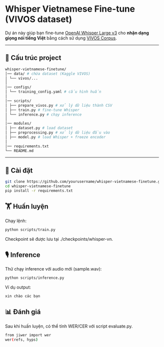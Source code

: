 # Whisper Vietnamese Fine-tune (VIVOS dataset)

Dự án này giúp bạn fine-tune [OpenAI Whisper Large v3](https://huggingface.co/openai/whisper-large-v3) cho **nhận dạng giọng nói tiếng Việt** bằng cách sử dụng [VIVOS Corpus](https://www.kaggle.com/datasets/kynthesis/vivos-vietnamese-speech-corpus-for-asr).

---

## 📂 Cấu trúc project

```bash
whisper-vietnamese-finetune/
│── data/ # chứa dataset (Kaggle VIVOS)
│ └── vivos/...
│
│── configs/
│ └── training_config.yaml # cấu hình huấn 
│
│── scripts/
│ ├── prepare_vivos.py # xử lý dữ liệu thành CSV
│ ├── train.py # fine-tune Whisper
│ └── inference.py # chạy inference
│
│── modules/
│ ├── dataset.py # load dataset
│ ├── preprocessing.py # xử lý dữ liệu đầu vào
│ ├── model.py # load Whisper + freeze encoder
│
│── requirements.txt
└── README.md
```

---

## 🚀 Cài đặt

```bash
git clone https://github.com/yourusername/whisper-vietnamese-finetune.git
cd whisper-vietnamese-finetune
pip install -r requirements.txt
```

## 🏋️ Huấn luyện

Chạy lệnh:
```bash
python scripts/train.py
```
Checkpoint sẽ được lưu tại ./checkpoints/whisper-vn.



## 🎙️ Inference

Thử chạy inference với audio mới (sample.wav):
```bash
python scripts/inference.py
```

Ví dụ output:
```bash
xin chào các bạn
```

## 📊 Đánh giá

Sau khi huấn luyện, có thể tính WER/CER với script evaluate.py.
```bash
from jiwer import wer
wer(refs, hyps)
```
